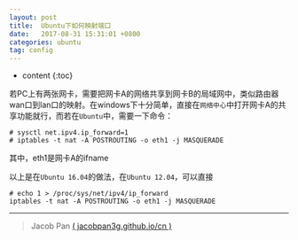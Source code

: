 ```yaml
---
layout: post
title:  Ubuntu下如何映射端口
date:   2017-08-31 15:31:01 +0800
categories: ubuntu
tag: config
---
```


* content
{:toc}


若PC上有两张网卡，需要把网卡A的网络共享到网卡B的局域网中，类似路由器wan口到lan口的映射。在windows下十分简单，直接在`网络中心`中打开网卡A的共享功能就行，而若在`Ubuntu`中，需要一下命令：
```
# sysctl net.ipv4.ip_forward=1
# iptables -t nat -A POSTROUTING -o eth1 -j MASQUERADE
```
其中，eth1是网卡A的ifname

以上是在`Ubuntu 16.04`的做法，在`Ubuntu 12.04`，可以直接
```
# echo 1 > /proc/sys/net/ipv4/ip_forward
iptables -t nat -A POSTROUTING -o eth1 -j MASQUERADE
```

---
> Jacob Pan [( jacobpan3g.github.io/cn )](http://jacobpan3g.github.io/cn)
